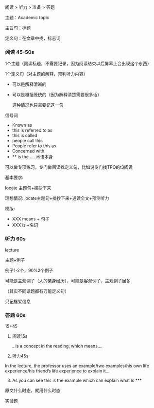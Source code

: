阅读 > 听力 > 准备 > 答题



主题：Academic topic

主旨句：标题

定义句：在文章中找，标志词



### 阅读 45-50s

1个主题（阅读标题，不需要记录，因为阅读结束以后屏幕上会出现这个东西）

1个定义句（对主题的解释，预判听力内容）

- 可以是解释清晰的

- 可以是概括笼统的（因为解释清楚需要很多话）

  这种情况也只需要记这一句

信号词

- Known as
- this is referred to as
- this is called
- people call this
- People refer to this as
- Concerned with
- \*\* is the .... 术语本身



可以做专项练习，专门做阅读找定义句，比如说专门找TPO的t3阅读

基本要求:

locate 主题句+摘抄下来

理想情况: locate主题句+摘抄下来+通读全文+预测听力 

模版:

- XXX means + 句子 
- XXX is +名词



### 听力 60s

lecture

主题+例子

例子1-2个，90%2个例子

可能是主观例子（人的亲身经历），可能是客观例子，主观例子居多

（其实不同话题都有万能定义句）

只记框架信息



### 答题 60s

15+45

1. 阅读15s

   _ is a concept in the reading, which means.…

2. 听力45s

  In the lecture, the professor uses an example/two examples/his own life experience/his friend’s life experience to explain it...

3. As you can see this is the example which can explain what is ***

原文什么时态，就用什么时态



实验题
